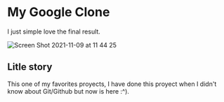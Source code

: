 # My Google Clone

I just simple love the final result.

![Screen Shot 2021-11-09 at 11 44 25](https://user-images.githubusercontent.com/79861715/140967167-89958317-d4f3-46cd-8984-f074aee0a198.png)

## Litle story
This one of my favorites proyects, I have done this proyect when I didn't know about Git/Github but now is here :^).

